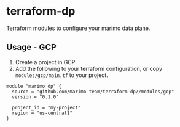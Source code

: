 # terraform-dp

Terraform modules to configure your marimo data plane.

## Usage - GCP

1. Create a project in GCP
2. Add the following to your terraform configuration, or copy `modules/gcp/main.tf` to your project.

```hcl
module "marimo_dp" {
  source = "github.com/marimo-team/terraform-dp//modules/gcp"
  version = "0.1.0"

  project_id = "my-project"
  region = "us-central1"
}
```
